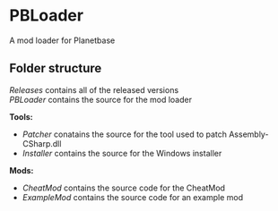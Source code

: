 # PBLoader
A mod loader for Planetbase

Folder structure
---------
_Releases_ contains all of the released versions <br />
_PBLoader_ contains the source for the mod loader

**Tools:**
- _Patcher_ conatains the source for the tool used to patch Assembly-CSharp.dll
- _Installer_ contains the source for the Windows installer

**Mods:**
- _CheatMod_ contains the source code for the CheatMod
- _ExampleMod_ contains the source code for an example mod